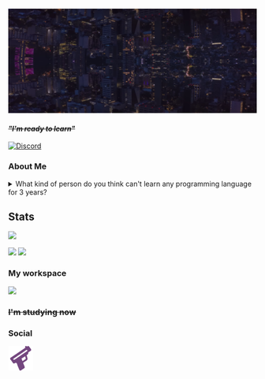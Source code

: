 [![Header](./Background.png)](https://guns.lol/ghfakegh1337) 


#### ~~*"I'm ready to learn"*~~

<a href="https://discord.c99.nl/widget/theme-3/ghfakegh1337.png">
  <img src="https://discord.c99.nl/widget/theme-3/ghfakegh1337.png" alt="Discord" />
</a>

### About Me

<details><summary>What kind of person do you think can't learn any programming language for 3 years?</summary>That's me. 😢</details>

## Stats
![](https://komarev.com/ghpvc/?username=ghfakegh1337&color=red&style=for-the-badge)

[![](https://github-readme-stats.vercel.app/api?username=ghfakegh1337&show_icons=true&show_icons=true&title_color=7433FF&icon_color=bb2acf&text_color=b3b3ff&bg_color=0,000000,130F40&hide_border=true)]()
[![](https://github-readme-stats.vercel.app/api/top-langs/?username=ghfakegh1337&title_color=7433FF&icon_color=bb2acf&text_color=b3b3ff&bg_color=0,000000,130F40&hide_border=true&layout=compact&hide=batchfile,c#)]()

### My workspace

![](https://skillicons.dev/icons?i=windows,linux)

### ~~I'm studying now~~

### Social
[![Guns.lol](./gunslol.png)](https://guns.lol/ghfakegh1337)
